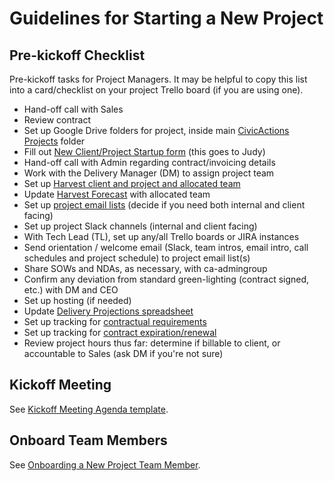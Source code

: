 # Guidelines for Starting a New Project

## Pre-kickoff Checklist

Pre-kickoff tasks for Project Managers. It may be helpful to copy this list into a card/checklist on your project Trello board (if you are using one).

* Hand-off call with Sales
* Review contract
* Set up Google Drive folders for project, inside main [CivicActions Projects](https://drive.google.com/drive/u/0/folders/0B8h3s4uUHTrZdWJMWlRwTURtN2s) folder
* Fill out [New Client/Project Startup form](https://docs.google.com/a/civicactions.com/forms/d/1UoLOeP0NgsNNDHfRbo50zE2onRuWQ4K-hHB2Q-RFcF8/viewform) (this goes to Judy)
* Hand-off call with Admin regarding contract/invoicing details
* Work with the Delivery Manager (DM) to assign project team
* Set up [Harvest client and project and allocated team](https://civicactions.harvestapp.com/projects?filter=active)
* Update [Harvest Forecast](https://forecastapp.com/615047/schedule/projects) with allocated team
* Set up [project email lists](listserv-setup.md) (decide if you need both internal and client facing)
* Set up project Slack channels (internal and client facing)
* With Tech Lead (TL), set up any/all Trello boards or JIRA instances
* Send orientation / welcome email (Slack, team intros, email intro, call schedules and project schedule) to project email list(s)
* Share SOWs and NDAs, as necessary, with ca-admingroup
* Confirm any deviation from standard green-lighting (contract signed, etc.) with DM and CEO
* Set up hosting (if needed)
* Update [Delivery Projections spreadsheet](https://docs.google.com/spreadsheets/d/1kTZ2isvcaRNfFeipxU6fSx3xqM7a1p3JCzqczIFcklk/edit#gid=0)
* Set up tracking for [contractual requirements](contractual-requirements.md)
* Set up tracking for [contract expiration/renewal](contract-expiration-tracking.md)
* Review project hours thus far: determine if billable to client, or accountable to Sales (ask DM if you're not sure)

## Kickoff Meeting

See [Kickoff Meeting Agenda template](https://docs.google.com/document/d/1pmOruj_1PeSfmJtxzvjDy7KxTTJi0VS8D62WUrWjeSM/edit).

## Onboard Team Members

See [Onboarding a New Project Team Member](onboarding-new-project-team-member.md).
